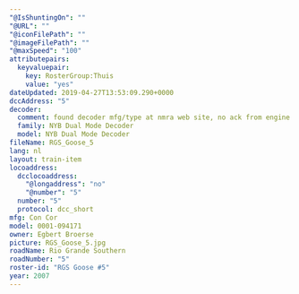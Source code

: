 ```yaml
---
"@IsShuntingOn": ""
"@URL": ""
"@iconFilePath": ""
"@imageFilePath": ""
"@maxSpeed": "100"
attributepairs:
  keyvaluepair:
    key: RosterGroup:Thuis
    value: "yes"
dateUpdated: 2019-04-27T13:53:09.290+0000
dccAddress: "5"
decoder:
  comment: found decoder mfg/type at nmra web site, no ack from engine
  family: NYB Dual Mode Decoder
  model: NYB Dual Mode Decoder
fileName: RGS_Goose_5
lang: nl
layout: train-item
locoaddress:
  dcclocoaddress:
    "@longaddress": "no"
    "@number": "5"
  number: "5"
  protocol: dcc_short
mfg: Con Cor
model: 0001-094171
owner: Egbert Broerse
picture: RGS_Goose_5.jpg
roadName: Rio Grande Southern
roadNumber: "5"
roster-id: "RGS Goose #5"
year: 2007
---
```

